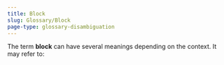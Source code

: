 ```yaml
---
title: Block
slug: Glossary/Block
page-type: glossary-disambiguation
---
```




The term **block** can have several meanings depending on the context. It may refer to:



